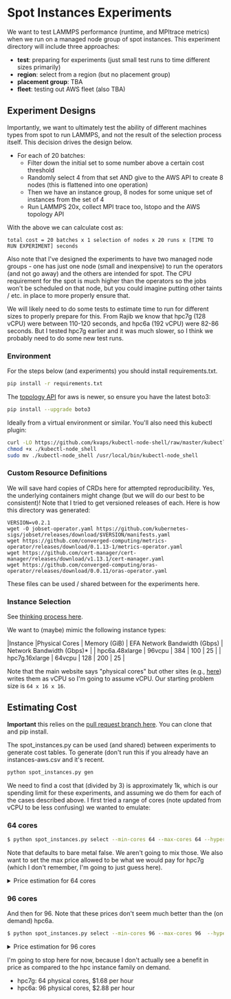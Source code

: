 # Spot Instances Experiments

We want to test LAMMPS performance (runtime, and MPItrace metrics) when we run on a managed node group
of spot instances. This experiment directory will include three approaches:

 - **test**: preparing for experiments (just small test runs to time different sizes primarily)
 - **region**: select from a region (but no placement group)
 - **placement group**: TBA
 - **fleet**: testing out AWS fleet (also TBA)

## Experiment Designs

Importantly, we want to ultimately test the ability of different machines types from spot to run LAMMPS, and not the result of the selection process itself. This decision drives the design below.

- For each of 20 batches:
  - Filter down the initial set to some number above a certain cost threshold
  - Randomly select 4 from that set AND give to the AWS API to create 8 nodes (this is flattened into one operation)
  - Then we have an instance group, 8 nodes for some unique set of instances from the set of 4
  - Run LAMMPS 20x, collect MPI trace too, lstopo and the AWS topology API

With the above we can calculate cost as:

```console
total cost = 20 batches x 1 selection of nodes x 20 runs x [TIME TO RUN EXPERIMENT] seconds
```

Also note that I've designed the experiments to have two managed node groups - one has just one node (small and inexpensive) to run the operators (and not go away) and the others are intended for spot. The CPU requirement for the spot is much higher than the operators so the jobs won't be scheduled on that node, but you could imagine putting other taints / etc. in place to more properly ensure that.

We will likely need to do some tests to estimate time to run for different sizes to properly prepare for this.
From Rajib we know that hpc7g (128 vCPU) were between 110-120 seconds, and hpc6a (192 vCPU) were 82-86 seconds. But I tested hpc7g earlier and it was much slower, so I think we probably need to do some new test runs.

### Environment

For the steps below (and experiments) you should install requirements.txt.

```bash
pip install -r requirements.txt
```

The [topology API](https://boto3.amazonaws.com/v1/documentation/api/latest/reference/services/ec2/client/describe_instance_topology.html) for aws is newer, so ensure you have the latest boto3:

```bash
pip install --upgrade boto3
```

Ideally from a virtual environment or similar. You'll also need this kubectl plugin:

```bash
curl -LO https://github.com/kvaps/kubectl-node-shell/raw/master/kubectl-node_shell
chmod +x ./kubectl-node_shell
sudo mv ./kubectl-node_shell /usr/local/bin/kubectl-node_shell
```

### Custom Resource Definitions

We will save hard copies of CRDs here for attempted reproducibility. Yes, the underlying containers might change (but we will do our best to be consistent)! Note that I tried to get versioned releases of each. Here is how this directory was generated:

```console
VERSION=v0.2.1
wget -O jobset-operator.yaml https://github.com/kubernetes-sigs/jobset/releases/download/$VERSION/manifests.yaml
wget https://github.com/converged-computing/metrics-operator/releases/download/0.1.13-1/metrics-operator.yaml
wget https://github.com/cert-manager/cert-manager/releases/download/v1.13.1/cert-manager.yaml
wget https://github.com/converged-computing/oras-operator/releases/download/0.0.11/oras-operator.yaml
```

These files can be used / shared between for the experiments here.

### Instance Selection

See [thinking process here](https://gist.github.com/vsoch/ad19f4270a0500a49c47008e4a853f62).

We want to (maybe) mimic the following instance types:

|Instance |Physical Cores | Memory (GiB) | EFA Network Bandwidth (Gbps) | Network Bandwidth (Gbps)* |
| hpc6a.48xlarge | 96vcpu  | 384 | 100 | 25 |
| hpc7g.16xlarge | 64vcpu | 128 | 200 | 25 |

Note that the main website says "physical cores" but other sites (e.g., [here](https://aws.amazon.com/ec2/pricing/on-demand/)) writes them as vCPU so I'm going to assume vCPU.  Our starting problem size is `64 x 16 x 16`.

## Estimating Cost

**Important** this relies on the [pull request branch here](https://github.com/converged-computing/cloud-select/pull/35). You can clone that and pip install.

The spot_instances.py can be used (and shared) between experiments to generate cost tables. To generate (don't run this if you already have an instances-aws.csv and it's recent.

```bash
python spot_instances.py gen
```

We need to find a cost that (divided by 3) is approximately 1k, which is our spending limit for these experiments, and assuming we do them for each of the cases described above. I first tried a range of cores (note updated from vCPU to be less confusing) we wanted to emulate:

### 64 cores

```bash
$ python spot_instances.py select --min-cores 64 --max-cores 64 --hypervisor nitro
```

Note that defaults to bare metal false. We aren't going to mix those. We also want to set the max price allowed to be what we would pay for hpc7g (which I don't remember, I'm going to just guess here).

<details>

<summary>Price estimation for 64 cores</summary>

```console
☝️  Max spot price: 8.625
👇️ Min spot price: 1.400025

😸️ Filtered selection of spot:
            instance  bare_metal    arch  vcpu  cores  threads_per_core  memory_mb hypervisor    gpu  spot_price     price
588     m7a.16xlarge       False  x86_64    64     64                 1     262144      nitro  False    1.400025   3.70944
624     c7a.16xlarge       False  x86_64    64     64                 1     131072      nitro  False    1.443750   3.28448
394     r7a.16xlarge       False  x86_64    64     64                 1     524288      nitro  False    2.357200   4.86880
208     c6a.32xlarge       False  x86_64   128     64                 2     262144      nitro  False    2.228020   4.89600
22      c6i.32xlarge       False  x86_64   128     64                 2     262144      nitro  False    2.490780   5.44000
206     m6a.32xlarge       False  x86_64   128     64                 2     524288      nitro  False    2.572120   5.52960
675    c6id.32xlarge       False  x86_64   128     64                 2     262144      nitro  False    2.625100   6.45120
236     m6i.32xlarge       False  x86_64   128     64                 2     524288      nitro  False    2.638740   6.14400
93      r6a.32xlarge       False  x86_64   128     64                 2    1048576      nitro  False    2.983180   7.25760
412    c6in.32xlarge       False  x86_64   128     64                 2     262144      nitro  False    3.168920   7.25760
40     m6id.32xlarge       False  x86_64   128     64                 2     524288      nitro  False    3.249800   7.59360
309     r6i.32xlarge       False  x86_64   128     64                 2    1048576      nitro  False    3.367380   8.06400
80     r6id.32xlarge       False  x86_64   128     64                 2    1048576      nitro  False    3.597560   9.67680
307     i4i.32xlarge       False  x86_64   128     64                 2    1048576      nitro  False    3.784500  10.98240
491    m6in.32xlarge       False  x86_64   128     64                 2     524288      nitro  False    3.930100   8.91072
519   m6idn.32xlarge       False  x86_64   128     64                 2     524288      nitro  False    4.015150  10.18368
369    r7iz.32xlarge       False  x86_64   128     64                 2    1048576      nitro  False    4.534225  11.90400
698   x2idn.32xlarge       False  x86_64   128     64                 2    2097152      nitro  False    4.706380  13.33800
605    r6in.32xlarge       False  x86_64   128     64                 2    1048576      nitro  False    5.135000  11.15712
602   r6idn.32xlarge       False  x86_64   128     64                 2    1048576      nitro  False    6.623075  12.50496
597    trn1.32xlarge       False  x86_64   128     64                 2     524288      nitro  False    6.712150  21.50000
552   trn1n.32xlarge       False  x86_64   128     64                 2     524288      nitro  False    7.939100  24.78000
278  x2iedn.32xlarge       False  x86_64   128     64                 2    4194304      nitro  False    8.625000  26.67600

🤓️ Mean (std) of spot price
$3.92 ($1.94)
```

</details>

### 96 cores

And then for 96. Note that these prices don't seem much better than the (on demand) hpc6a.

```bash
$ python spot_instances.py select --min-cores 96 --max-cores 96  --hypervisor nitro
```

<details>

<summary>Price estimation for 96 cores</summary>

```console
☝️  Max spot price: 5.22555
👇️ Min spot price: 1.8883

😸️ Filtered selection of spot:
          instance  bare_metal    arch  vcpu  cores  threads_per_core  memory_mb hypervisor    gpu  spot_price     price
571   c7a.24xlarge       False  x86_64    96     96                 1     196608      nitro  False    1.888300   4.92672
526   m7a.24xlarge       False  x86_64    96     96                 1     393216      nitro  False    2.418900   5.56416
202   r7a.24xlarge       False  x86_64    96     96                 1     786432      nitro  False    3.238600   7.30320
154   c6a.48xlarge       False  x86_64   192     96                 2     393216      nitro  False    3.246100   7.34400
31    m6a.48xlarge       False  x86_64   192     96                 2     786432      nitro  False    3.778100   8.29440
163   c7i.48xlarge       False  x86_64   192     96                 2     393216      nitro  False    3.967275   8.56800
4     m7i.48xlarge       False  x86_64   192     96                 2     786432      nitro  False    4.050275   9.67680
129   r6a.48xlarge       False  x86_64   192     96                 2    1572864      nitro  False    4.527040  10.88640
209  inf2.48xlarge       False  x86_64   192     96                 2     786432      nitro  False    4.869125  12.98127
461   r7i.48xlarge       False  x86_64   192     96                 2    1572864      nitro  False    5.225550  12.70080

🤓️ Mean (std) of spot price
$3.72 ($1.05)
```

</details>

I'm going to stop here for now, because I don't actually see a benefit in price as compared to the hpc instance family on demand.

 - hpc7g: 64 physical cores, $1.68 per hour
 - hpc6a: 96 physical cores, $2.88 per hour
